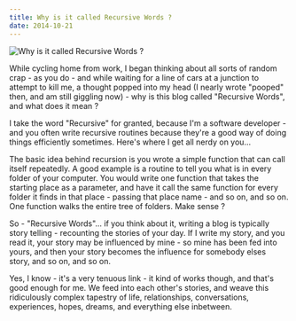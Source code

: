 ```yaml
---
title: Why is it called Recursive Words ?
date: 2014-10-21
---
```


![Why is it called Recursive Words ?](https://source.unsplash.com/7QCBakMyDCE/1600x900)

While cycling home from work, I began thinking about all sorts of random crap - as you do - and while waiting for a line of cars at a junction to attempt to kill me, a thought popped into my head (I nearly wrote "pooped" then, and am still giggling now) - why is this blog called "Recursive Words", and what does it mean ?

I take the word "Recursive" for granted, because I'm a software developer - and you often write recursive routines because they're a good way of doing things efficiently sometimes. Here's where I get all nerdy on you...

The basic idea behind recursion is you wrote a simple function that can call itself repeatedly. A good example is a routine to tell you what is in every folder of your computer. You would write one function that takes the starting place as a parameter, and have it call the same function for every folder it finds in that place - passing that place name - and so on, and so on. One function walks the entire tree of folders. Make sense ?

So - "Recursive Words"... if you think about it, writing a blog is typically story telling - recounting the stories of your day. If I write my story, and you read it, your story may be influenced by mine - so mine has been fed into yours, and then your story becomes the influence for somebody elses story, and so on, and so on.

Yes, I know - it's a very tenuous link - it kind of works though, and that's good enough for me. We feed into each other's stories, and weave this ridiculously complex tapestry of life, relationships, conversations, experiences, hopes, dreams, and everything else inbetween.